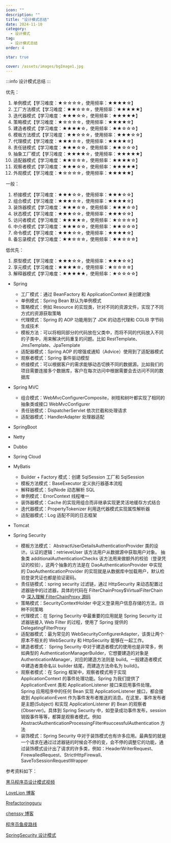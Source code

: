 ```yaml
---
icon: ""
description: ""
title: "设计模式总结"
date: 2024-11-10
category:
  - 设计模式
tag:
  - 设计模式总结
order: 4

star: true

cover: /assets/images/bgImage1.jpg
---
```


:::info
设计模式总结
:::

优先：

1. 单例模式【学习难度：★☆☆☆☆，使用频率：★★★★☆】
2. 工厂方法模式【学习难度：★★☆☆☆，使用频率：★★★★★】
3. 迭代器模式【学习难度：★★★☆☆，使用频率：★★★★★】
4. 策略模式【学习难度：★☆☆☆☆，使用频率：★★★★☆】
5. 建造者模式【学习难度：★★★★☆，使用频率：★★☆☆☆】
6. 模板方法模式【学习难度：★★☆☆☆，使用频率：★★★☆☆】
7. 代理模式【学习难度：★★★☆☆，使用频率：★★★★☆】
8. 责任链模式【学习难度：★★★☆☆，使用频率：★★☆☆☆】
9. 抽象工厂模式【学习难度：★★★★☆，使用频率：★★★★★】
10. 适配器模式【学习难度：★★☆☆☆，使用频率：★★★★☆】
11. 观察者模式【学习难度：★★★☆☆，使用频率：★★★★★】
12. 外观模式【学习难度：★☆☆☆☆，使用频率：★★★★★】

一般：

1. 桥接模式【学习难度：★★★☆☆，使用频率：★★★☆☆】
2. 组合模式【学习难度：★★★☆☆，使用频率：★★★★☆】
3. 装饰器模式【学习难度：★★★☆☆，使用频率：★★★☆☆】
4. 状态模式【学习难度：★★★☆☆，使用频率：★★★☆☆】
5. 访问者模式【学习难度：★★★★☆，使用频率：★☆☆☆☆】
6. 中介者模式【学习难度：★★★☆☆，使用频率：★★☆☆☆】
7. 命令模式【学习难度：★★★☆☆，使用频率：★★★★☆】
8. 备忘录模式【学习难度：★★☆☆☆，使用频率：★★☆☆☆】

低优先：

1. 原型模式【学习难度：★★★☆☆，使用频率：★★★☆☆】
2. 享元模式【学习难度：★★★★☆，使用频率：★☆☆☆☆】
3. 解释器模式【学习难度：★★★★★，使用频率：★☆☆☆☆】

- Spring
  - 工厂模式：通过 BeanFactory 和 ApplicationContext 来创建对象
  - 单例模式：Spring Bean 默认为单例模式
  - 策略模式：例如 Resource 的实现类，针对不同的资源文件，实现了不同方式的资源获取策略
  - 代理模式：Spring 的 AOP 功能用到了 JDK 的动态代理和 CGLIB 字节码生成技术
  - 模板方法：可以将相同部分的代码放在父类中，而将不同的代码放入不同的子类中，用来解决代码重复的问题。比如 RestTemplate、JmsTemplate、JpaTemplate
  - 适配器模式：Spring AOP 的增强或通知（Advice）使用到了适配器模式
  - 观察者模式：Spring 事件驱动模型
  - 桥接模式：可以根据客户的需求能够动态切换不同的数据源。比如我们的项目需要连接多个数据库，客户在每次访问中根据需要会去访问不同的数据库
- Spring MVC
  - 组合模式：WebMvcConfigurerComposite，树枝和树叶都实现了相同的抽象类或接口 WebMvcConfigurer
  - 责任链模式：DispatcherServlet 依次拦截和处理请求
  - 适配器模式：HandlerAdapter 处理器适配
- SpringBoot

- Netty

- Dubbo

- Spring Cloud

- MyBatis
  - Builder + Factory 模式：创建 SqlSession 工厂和 SqlSession
  - 模板方法模式：BaseExecutor 定义执行器基本流程
  - 解释器模式：SqlNode 动态解析 SQL
  - 单例模式：ErrorContext 线程唯一
  - 装饰器模式：Cache 的实现用组合而非继承实现更灵活地缓存方式结合
  - 迭代器模式：PropertyTokenizer 利用迭代器模式实现属性解析器
  - 适配器模式：Log 适配不同的日志框架
- Tomcat

- Spring Security
  - 模板方法模式： AbstractUserDetailsAuthenticationProvider 类的设计。认证的逻辑：retrieveUser 该方法用户从数据源中获取用户对象。
    抽象类 additionalAuthenticationChecks 该方法用来做额外的校验（登录凭证的校验），这两个抽象的方法是在 DaoAuthenticationProvider 中实现的
    DaoAuthenticationProvider 的实现就是从数据库中加载用户，默认检验登录凭证也都是验证密码。
  - 责任链模式：spring security 过滤链，通过 HttpSecurity 来动态配置过滤器链中的过滤器，具体的代码在 FilterChainProxy$VirtualFilterChain 中 [深入理解 FilterChainProxy 源码](https://mp.weixin.qq.com/s/EZsChg5YG0TBadU4q_CAnA)
  - 策略模式：SecurityContextHolder 中定义登录用户信息存储的方法，四种不同策略
  - 代理模式：在 Spring Security 中最重要的应用就是 Spring Security 过滤器链接入 Web Filter 的过程，使用了 Spring 提供的 DelegatingFilterProxy
  - 适配器模式：最为常见的 WebSecurityConfigurerAdapter，该类让两个原本不相关的 WebSecurity 和 HttpSecurity 能够在一起工作。
  - 建造者模式： Spring Security 中对于建造者模式的使用也是非常多，例如典型的 AuthenticationManagerBuilder，它想要建造的对象是 AuthenticationManager，对应的建造方法则是 build。一般建造者模式中建造者类命名以 builder 结尾，而建造方法命名为 build()。
  - 观察者模式：在 Spring 框架中，观察者模式用于实现 ApplicationContext 的事件处理功能。Spring 为我们提供了 ApplicationEvent 类和 ApplicationListener 接口来启用事件处理。Spring 应用程序中的任何 Bean 实现 ApplicationListener 接口，都会接收到 ApplicationEvent 作为事件发布者推送的消息。在这里，事件发布者是主题(Subject) 和实现 ApplicationListener 的 Bean 的观察者(Observer)。具体到 Spring Security 中，如登录成功事件发布，session 销毁事件等等，都算是观察者模式。例如 AbstractAuthenticationProcessingFilter#successfulAuthentication 方法
  - 装饰模式：Spring Security 中对于装饰模式也有许多应用。最典型的就是一个请求在通过过滤器链的时候会不停的变，会不停的调整它的功能，通过装饰模式设计出了请求的许多类，例如：HeaderWriterRequest、FirewalledRequest、StrictHttpFirewall、SaveToSessionRequestWrapper


参考资料如下：

[黑马程序员设计模式视频](https://www.bilibili.com/video/BV1Np4y1z7BU?vd_source=834d9d69a86c55d6acbaf9e5dbe37bb2&spm_id_from=333.788.videopod.episodes)

[LoveLion 博客](https://blog.csdn.net/lovelion/article/details/17517213)

[Rrefactoringguru](https://refactoringguru.cn/)

[chenssy 博客](https://www.cnblogs.com/chenssy/p/3357683.html)

[程序员鱼皮路线](http://www.techzhang.cn/%E8%AE%BE%E8%AE%A1%E6%A8%A1%E5%BC%8F%E5%AD%A6%E4%B9%A0%E8%B7%AF%E7%BA%BF-by-%E7%A8%8B%E5%BA%8F%E5%91%98%E9%B1%BC%E7%9A%AE/)

[SpringSecurity 设计模式](https://blog.csdn.net/u012702547/article/details/107682069)
